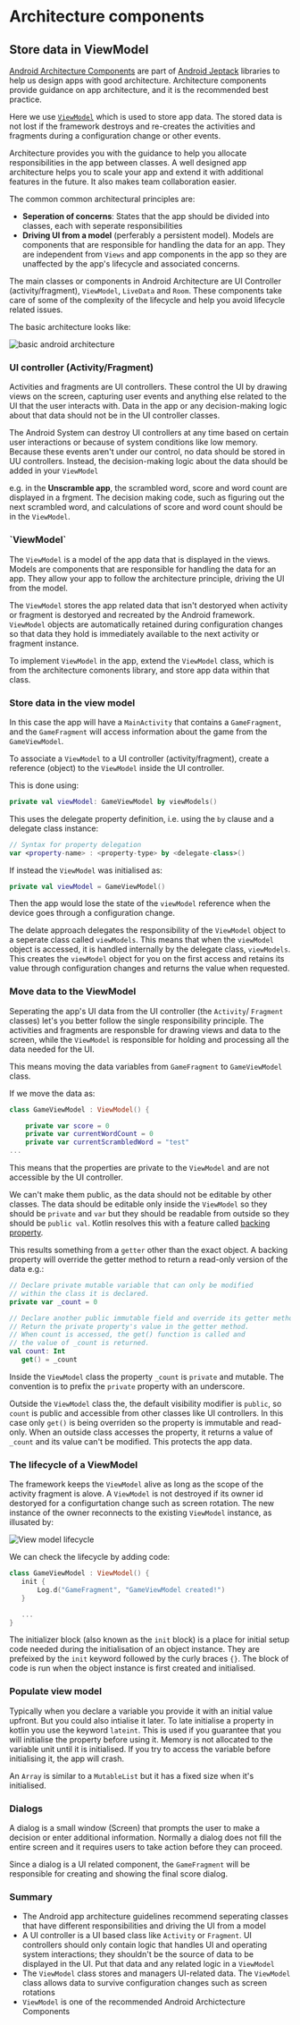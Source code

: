# Architecture components

## Store data in ViewModel

[Android Architecture Components](https://developer.android.com/topic/libraries/architecture?authuser=1)
are part of 
[Android Jeptack](https://developer.android.com/jetpack?authuser=1)
libraries to help us design apps with good 
architecture. Architecture components provide guidance on app
architecture, and it is the recommended best practice.

Here we use [`ViewModel`](https://developer.android.com/topic/libraries/architecture/viewmodel?authuser=1)
which is used to store app data. The stored data is not lost if
the framework destroys and re-creates the activities and fragments
during a configuration change or other events.

Architecture provides you with the guidance to help you allocate
responsibilities in the app between classes. A well designed
app architecture helps you to scale your app and extend it with 
additional features in the future. It also makes team collaboration
easier.

The common common architectural principles are:

- <b>Seperation of concerns</b>: States that the app should be divided 
into classes, each with seperate responsibilities
- <b>Driving UI from a model</b> (perferably a persistent model). 
Models are components that are responsible for handling the data for an 
app. They are independent from `Views` and app components in the app so 
they are unaffected by the app's lifecycle and associated concerns.

The main classes or components in Android Architecture are UI 
Controller (activity/fragment), `ViewModel`, `LiveData` and `Room`.
These components take care of some of the complexity of the 
lifecycle and help you avoid lifecycle related issues. 

The basic architecture looks like:

![basic android architecture](../assets/imgs/basic_architecture.JPG)

<h3>UI controller (Activity/Fragment)</h3>

Activities and fragments are UI controllers. These control the UI by
drawing views on the screen, capturing user events and anything
else related to the UI that the user interacts with. Data in the app
or any decision-making logic about that data should not be in the UI
controller classes.

The Android System can destroy UI controllers at any time based on 
certain user interactions or because of system conditions like low
memory. Because these events aren't under our control, no data should
be stored in UU controllers. Instead, the decision-making logic about
the data should be added in your `ViewModel`

e.g. in the <b>Unscramble app</b>, the scrambled word, score and word
count are displayed in a frgment. The decision making code, such as
figuring out the next scrambled word, and calculations of score and
word count should be in the `ViewModel`.

<h3>`ViewModel`</h3>

The `ViewModel` is a model of the app data that is displayed in the 
views. Models are components that are responsible for handling the 
data for an app. They allow your app to follow the architecture 
principle, driving the UI from the model.

The `ViewModel` stores the app related data that isn't destoryed when 
activity or fragment is destoryed and recreated by the Android
framework. `ViewModel` objects are automatically retained during
configuration changes so that data they hold is immediately
available to the next activity or fragment instance.

To implement `ViewModel` in the app, extend the `ViewModel` class, 
which is from the architecture comonents library, and store app data
within that class.

### Store data in the view model

In this case the app will have a `MainActivity` that contains a 
`GameFragment`, and the `GameFragment` will access information
about the game from the `GameViewModel`.

To associate a `ViewModel` to a UI controller (activity/fragment),
create a reference (object) to the `ViewModel` inside the UI 
controller.

This is done using:

``` Kotlin
private val viewModel: GameViewModel by viewModels()
```

This uses the delegate property definition, i.e. using the `by` clause
and a delegate class instance:

``` Kotlin
// Syntax for property delegation
var <property-name> : <property-type> by <delegate-class>()
```

If instead the `ViewModel` was initialised as:

```Kotlin
private val viewModel = GameViewModel()
```

Then the app would lose the state of the `viewModel` reference when
the device goes through a configuration change. 

The delate approach delegates the responsibility of the `ViewModel` 
object to a seperate class called `viewModels`. This means that when
the `viewModel` object is accessed, it is handled internally by the
delegate class, `viewModels`. This creates the `viewModel` object
for you on the first access and retains its value through
configuration changes and returns the value when requested.

### Move data to the ViewModel

Seperating the app's UI data from the UI controller (the `Activity`/
`Fragment` classes) let's you better follow the single responsibility
principle. The activities and fragments are responsble for drawing 
views and data to the screen, while the `ViewModel` is responsible
for holding and processing all the data needed for the UI.

This means moving the data variables from `GameFragment` to
`GameViewModel` class.

If we move the data as:

``` Kotlin
class GameViewModel : ViewModel() {

    private var score = 0
    private var currentWordCount = 0
    private var currentScrambledWord = "test"
...
```
This means that the properties are private to the `ViewModel` and 
are not accessible by the UI controller.

We can't make them public, as the data should not be editable by other
classes. The data should be editable only inside the `ViewModel` so they
should be `private` and `var` but they should be readable from 
outside so they should be `public val`. Kotlin resolves this with
a feature called [backing property](https://kotlinlang.org/docs/properties.html#backing-properties).

This results something from a `getter` other than the exact object. 
A backing property will override the getter method to return a 
read-only version of the data e.g.:

``` Kotlin
// Declare private mutable variable that can only be modified
// within the class it is declared.
private var _count = 0 

// Declare another public immutable field and override its getter method. 
// Return the private property's value in the getter method.
// When count is accessed, the get() function is called and
// the value of _count is returned. 
val count: Int
   get() = _count
```

Inside the `ViewModel` class the property `_count` is `private` and 
mutable. The convention is to prefix the `private` property with
an underscore.

Outside the `ViewModel` class the, the default visibility modifier
is `public`, so `count` is public and accessible from other classes
like UI controllers. In this case only `get()` is being overriden so 
the property is immutable and read-only. When an outside class accesses
the property, it returns a value of `_count` and its value can't
be modified. This protects the app data.

### The lifecycle of a ViewModel

The framework keeps the `ViewModel` alive as long as the scope 
of the activity fragment is alove. A `ViewModel` is not destroyed
if its owner id destoryed for a configurtation change such as
screen rotation. The new instance of the owner reconnects to the 
existing `ViewModel` instance, as illusated by:

![View model lifecycle](../assets/imgs/view_model_lifecycle.JPG)

We can check the lifecycle by adding code:

``` Kotlin
class GameViewModel : ViewModel() {
   init {
       Log.d("GameFragment", "GameViewModel created!")
   }

   ...
}
```

The initializer block (also known as the `init` block) is a place
for initial setup code needed during the initialisation of an 
object instance. They are prefeixed by the `init` keyword 
followed by the curly braces `{}`. The block of code is run when 
the object instance is first created and initialised. 

### Populate view model

Typically when you declare a variable you provide it with an initial
value upfront. But you could also intialise it later. To late initialise
a property in kotlin you use the keyword `lateint`. This is used if you
guarantee that you will initialise the property before using it. Memory
is not allocated to the variable unit until it is initialised. If you
try to access the variable before initialising it, the app will crash.

An `Array` is similar to a `MutableList` but it has a fixed size when 
it's initialised. 

### Dialogs

A dialog is a small window (Screen) that prompts the user to make a 
decision or enter additional information. Normally a dialog does not fill
the entire screen and it requires users to take action before they can
proceed. 

Since a dialog is a UI related component, the `GameFragment` will be 
responsible for creating and showing the final score dialog.

### Summary

- The Android app architecture guidelines recommend seperating classes
 that have different responsibilities and driving the UI from a model
- A UI controller is a UI based class like `Activity` or `Fragment`. UI
controllers should only contain logic that handles UI and operating 
system interactions; they shouldn't be the source of data to be 
displayed in the UI. Put that data and any related logic in a `ViewModel`
- The `ViewModel` class stores and managers UI-related data. The 
`ViewModel` class allows data to survive configuration changes such as 
screen rotations
- `ViewModel` is one of the recommended Android Archictecture Components